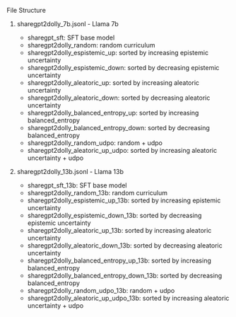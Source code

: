 File Structure

1. sharegpt2dolly_7b.jsonl - Llama 7b
   - sharegpt_sft: SFT base model
   - sharegpt2dolly_random: random curriculum
   - sharegpt2dolly_espistemic_up: sorted by increasing epistemic uncertainty
   - sharegpt2dolly_espistemic_down: sorted by decreasing epistemic uncertainty
   - sharegpt2dolly_aleatoric_up: sorted by increasing aleatoric uncertainty
   - sharegpt2dolly_aleatoric_down: sorted by decreasing aleatoric uncertainty
   - sharegpt2dolly_balanced_entropy_up: sorted by increasing balanced_entropy
   - sharegpt2dolly_balanced_entropy_down: sorted by decreasing balanced_entropy
   - sharegpt2dolly_random_udpo: random + udpo
   - sharegpt2dolly_aleatoric_up_udpo: sorted by increasing aleatoric uncertainty + udpo
  
2. sharegpt2dolly_13b.jsonl - Llama 13b
   - sharegpt_sft_13b: SFT base model
   - sharegpt2dolly_random_13b: random curriculum
   - sharegpt2dolly_espistemic_up_13b: sorted by increasing epistemic uncertainty
   - sharegpt2dolly_espistemic_down_13b: sorted by decreasing epistemic uncertainty
   - sharegpt2dolly_aleatoric_up_13b: sorted by increasing aleatoric uncertainty
   - sharegpt2dolly_aleatoric_down_13b: sorted by decreasing aleatoric uncertainty
   - sharegpt2dolly_balanced_entropy_up_13b: sorted by increasing balanced_entropy
   - sharegpt2dolly_balanced_entropy_down_13b: sorted by decreasing balanced_entropy
   - sharegpt2dolly_random_udpo_13b: random + udpo
   - sharegpt2dolly_aleatoric_up_udpo_13b: sorted by increasing aleatoric uncertainty + udpo
